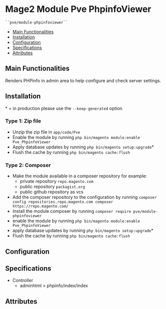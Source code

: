 # Mage2 Module Pve PhpinfoViewer

    ``pve/module-phpinfoviewer``

 - [Main Functionalities](#markdown-header-main-functionalities)
 - [Installation](#markdown-header-installation)
 - [Configuration](#markdown-header-configuration)
 - [Specifications](#markdown-header-specifications)
 - [Attributes](#markdown-header-attributes)


## Main Functionalities
Renders PHPinfo in admin area to help configure and check server settings.

## Installation
\* = in production please use the `--keep-generated` option

### Type 1: Zip file

 - Unzip the zip file in `app/code/Pve`
 - Enable the module by running `php bin/magento module:enable Pve_PhpinfoViewer`
 - Apply database updates by running `php bin/magento setup:upgrade`\*
 - Flush the cache by running `php bin/magento cache:flush`

### Type 2: Composer

 - Make the module available in a composer repository for example:
    - private repository `repo.magento.com`
    - public repository `packagist.org`
    - public github repository as vcs
 - Add the composer repository to the configuration by running `composer config repositories.repo.magento.com composer https://repo.magento.com/`
 - Install the module composer by running `composer require pve/module-phpinfoviewer`
 - enable the module by running `php bin/magento module:enable Pve_PhpinfoViewer`
 - apply database updates by running `php bin/magento setup:upgrade`\*
 - Flush the cache by running `php bin/magento cache:flush`


## Configuration




## Specifications

 - Controller
	- adminhtml > phpinfo/index/index


## Attributes



